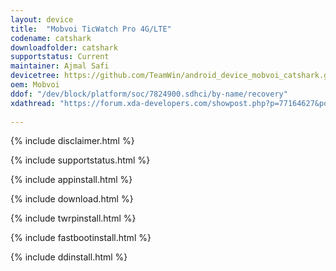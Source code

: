 ```yaml
---
layout: device
title:  "Mobvoi TicWatch Pro 4G/LTE"
codename: catshark
downloadfolder: catshark
supportstatus: Current
maintainer: Ajmal Safi
devicetree: https://github.com/TeamWin/android_device_mobvoi_catshark.git
oem: Mobvoi
ddof: "/dev/block/platform/soc/7824900.sdhci/by-name/recovery"
xdathread: "https://forum.xda-developers.com/showpost.php?p=77164627&postcount=2"
          
---
```


{% include disclaimer.html %}

{% include supportstatus.html %}

{% include appinstall.html %}

{% include download.html %}

{% include twrpinstall.html %}

{% include fastbootinstall.html %}

{% include ddinstall.html %}
